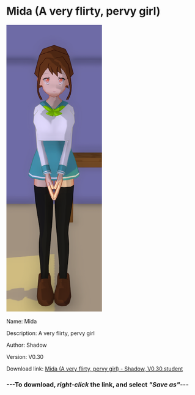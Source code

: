 # Mida (A very flirty, pervy girl)

<img src = "https://raw.githubusercontent.com/Arbiter1223/Daigaku-Gurashi-Custom-Students/master/Students/Files/Mida%20(A%20very%20flirty%2C%20pervy%20girl).png">

Name: Mida

Description: A very flirty, pervy girl

Author: Shadow

Version: V0.30

Download link: <a href="https://raw.githubusercontent.com/Arbiter1223/Daigaku-Gurashi-Custom-Students/master/Students/Files/Mida%20(A%20very%20flirty%2C%20pervy%20girl)%20-%20Shadow%2C%20V0.30.student">Mida (A very flirty, pervy girl) - Shadow, V0.30.student</a>

### ---**To download, _right-click_ the link, and select _"Save as"_**---
